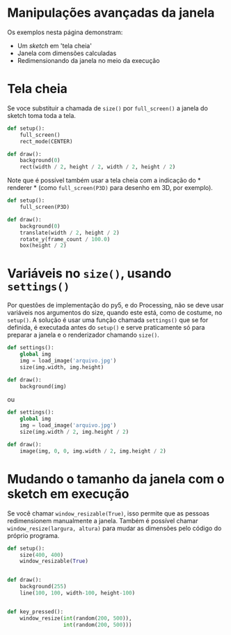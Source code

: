 # Manipulações avançadas da janela

Os exemplos nesta página demonstram:
- Um *sketch* em 'tela cheia'
- Janela com dimensões calculadas
- Redimensionando da janela no meio da execução
<!--- Uso avançado de mais de uma janela -->

# Tela cheia

Se voce substituir a chamada de `size()` por `full_screen()` a janela do sketch toma toda a tela.

```python
def setup():
    full_screen()
    rect_mode(CENTER)

def draw():
    background(0)
    rect(width / 2, height / 2, width / 2, height / 2)
```

Note que é possível também usar a tela cheia com a indicação do * renderer * (como `full_screen(P3D)` para desenho em 3D, por exemplo).

```python
def setup():
    full_screen(P3D)

def draw():
    background(0)
    translate(width / 2, height / 2)
    rotate_y(frame_count / 100.0)
    box(height / 2)
```

# Variáveis no `size()`, usando `settings()`

Por questões de implementação do py5, e do Processing, não se deve usar variáveis nos argumentos do size, quando este está, como de costume, no `setup()`. A solução é usar uma função chamada `settings()` que se for definida, é executada antes do `setup()` e serve praticamente só para preparar a janela e o renderizador chamando `size()`.

```python
def settings():
    global img
    img = load_image('arquivo.jpg')
    size(img.width, img.height)

def draw():
    background(img)
```
ou

```python
def settings():
    global img
    img = load_image('arquivo.jpg')
    size(img.width / 2, img.height / 2)

def draw():
    image(img, 0, 0, img.width / 2, img.height / 2)
```


# Mudando o tamanho da janela com o sketch em execução

Se você chamar `window_resizable(True)`, isso permite que as pessoas redimensionem manualmente a janela. Também é possível chamar `window_resize(largura, altura)` para mudar as dimensões pelo código do próprio programa. 

```python
def setup():
    size(400, 400)
    window_resizable(True)


def draw():
    background(255)
    line(100, 100, width-100, height-100)


def key_pressed():
    window_resize(int(random(200, 500)),
                  int(random(200, 500)))
```

<!---
# Um *sketch* com duas janelas

```python


def setup():
    size(200, 300)
    second_window = OtherWindow("2nd")


def draw():
    background(0)
    ellipse(mouse_x, mouse_y, 10, 10)


class OtherWindow(Sketch):

    def __init__(self, title=""):
        switches = ('--sketch-path=' + sketch_path(), '')
        PApplet.runSketch(switches, self)
        self.surface.set_title(title)

    def settings(self):
        self.size(300, 200)

    def draw(self):  # este é o draw pra a segunda janela
        self.background(255)
        self.fill(0)
        self.rect(self.mouse_x, self.mouse_y, 10, 10)


```
-->

